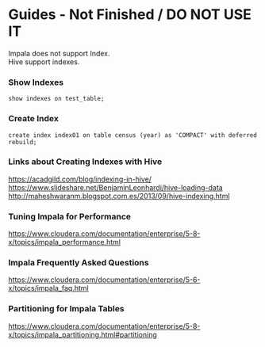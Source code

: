 # Guides - Not Finished / DO NOT USE IT

Impala does not support Index.<BR>
Hive support indexes.<BR>

### Show Indexes 
```
show indexes on test_table;
```

### Create Index
```
create index index01 on table census (year) as 'COMPACT' with deferred rebuild;
```

### Links about Creating Indexes with Hive
https://acadgild.com/blog/indexing-in-hive/
https://www.slideshare.net/BenjaminLeonhardi/hive-loading-data
http://maheshwaranm.blogspot.com.es/2013/09/hive-indexing.html


### Tuning Impala for Performance
https://www.cloudera.com/documentation/enterprise/5-8-x/topics/impala_performance.html

### Impala Frequently Asked Questions
https://www.cloudera.com/documentation/enterprise/5-6-x/topics/impala_faq.html

### Partitioning for Impala Tables
https://www.cloudera.com/documentation/enterprise/5-8-x/topics/impala_partitioning.html#partitioning


